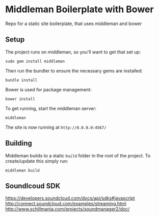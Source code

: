 # Middleman Boilerplate with Bower

Repo for a static site boilerplate, that uses middleman and bower

## Setup

The project runs on middleman, so you'll want to get that set up:

    sudo gem install middleman

Then run the bundler to ensure the necessary gems are installed:

    bundle install

Bower is used for package management:

    bower install

To get running, start the middleman server:
  
    middleman

The site is now running at `http://0.0.0.0:4567/`

## Building

Middleman builds to a static `build` folder in the root of the project. To create/update this simply run:

    middleman build

## Soundlcoud SDK

https://developers.soundcloud.com/docs/api/sdks#javascript
http://connect.soundcloud.com/examples/streaming.html
http://www.schillmania.com/projects/soundmanager2/doc/
